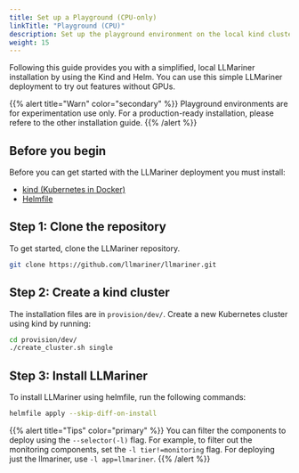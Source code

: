 ```yaml
---
title: Set up a Playground (CPU-only)
linkTitle: "Playground (CPU)"
description: Set up the playground environment on the local kind cluster (CPU-only).
weight: 15
---
```


Following this guide provides you with a simplified, local LLMariner installation by using the Kind and Helm. You can use this simple LLMariner deployment to try out features without GPUs.

{{% alert title="Warn" color="secondary" %}}
Playground environments are for experimentation use only. For a production-ready installation, please refere to the other installation guide.
{{% /alert %}}

## Before you begin

Before you can get started with the LLMariner deployment you must install:

- [kind (Kubernetes in Docker)](https://kind.sigs.k8s.io/docs/user/quick-start)
- [Helmfile](https://helmfile.readthedocs.io/en/latest/#installation)

## Step 1: Clone the repository

To get started, clone the LLMariner repository.

```bash
git clone https://github.com/llmariner/llmariner.git
```

## Step 2: Create a kind cluster

The installation files are in `provision/dev/`. Create a new Kubernetes cluster using kind by running:

```bash
cd provision/dev/
./create_cluster.sh single
```

## Step 3: Install LLMariner

To install LLMariner using helmfile, run the following commands:

```bash
helmfile apply --skip-diff-on-install
```

{{% alert title="Tips" color="primary" %}}
You can filter the components to deploy using the `--selector(-l)` flag. For example, to filter out the monitoring components, set the `-l tier!=monitoring` flag. For deploying just the llmariner, use `-l app=llmariner`.
{{% /alert %}}
